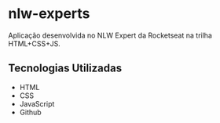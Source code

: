 # nlw-experts

Aplicação desenvolvida no NLW Expert da Rocketseat na trilha HTML+CSS+JS. 

## Tecnologias Utilizadas

- HTML
- CSS
- JavaScript
- Github
